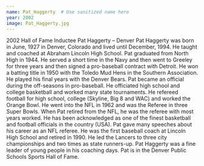 ```yaml
---
name: Pat_Haggerty  # Use sanitized name here
year: 2002
image: Pat_Haggerty.jpg
---
```


2002 Hall of Fame Inductee Pat Haggerty – Denver
Pat Haggerty was born in June, 1927 in Denver, Colorado and lived until December, 1994.
He taught and coached at Abraham Lincoln High School.
Pat graduated from North High in 1944. He served a short time in the Navy and then went
to Greeley for three years and then signed a pro-baseball contract with Detroit. He won a
batting title in 1950 with the Toledo Mud Hens in the Southern Association. He played his
final years with the Denver Bears.
Pat became an official during the off-seasons in pro-baseball. He officiated high school and
college basketball and worked many state tournaments. He refereed football for high
school, college (Skyline, Big 8 and WAC) and worked the Orange Bowl. He went into the NFL
in 1962 and was the Referee in three Super Bowls. When Pat retired from the NFL, he was
the referee with most years worked. He has been acknowledged as one of the finest
basketball and football officials in the country (USA). Pat gave many speeches about his
career as an NFL referee.
He was the first baseball coach at Lincoln High School and retired in 1990. He led the
Lancers to three city championships and two times as state runners-up. Pat Haggerty was a
fine leader of young people in his coaching days. Pat is in the Denver Public Schools Sports
Hall of Fame.